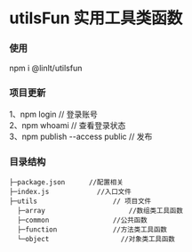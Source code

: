 # utilsFun 实用工具类函数

### 使用

npm i @linlt/utilsfun

### 项目更新

1、npm login // 登录账号 <br />
2、npm whoami // 查看登录状态 <br />
3、npm publish --access public // 发布 <br />

### 目录结构

```
├─package.json	    //配置相关
├─index.js		      //入口文件
├─utils				      // 项目文件
  ├─array		              //数组类工具函数
  ├─common	              //公共函数
  ├─function              //方法类工具函数
  └─object		            //对象类工具函数

```
